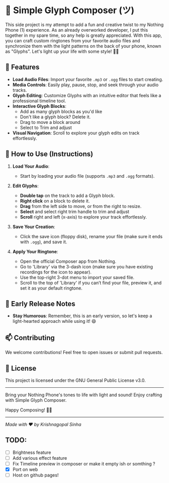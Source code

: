 # 🌟 Simple Glyph Composer (ツ)

This side project is my attempt to add a fun and creative twist to my Nothing Phone (1) experience. As an already overworked developer, I put this together in my spare time, so any help is greatly appreciated. With this app, you can craft custom ringtones from your favorite audio files and synchronize them with the light patterns on the back of your phone, known as "Glyphs". Let's light up your life with some style! 🎵🌟

## 🚀 Features

- **Load Audio Files**: Import your favorite `.mp3` or `.ogg` files to start creating.
- **Media Controls**: Easily play, pause, stop, and seek through your audio tracks.
- **Glyph Editing**: Customize Glyphs with an intuitive editor that feels like a professional timeline tool.
- **Interactive Glyph Blocks**:
  - Add as many glyph blocks as you'd like
  - Don't like a glyph block? Delete it.
  - Drag to move a block around
  - Select to Trim and adjust
- **Visual Navigation**: Scroll to explore your glyph edits on track effortlessly.

## 🎨 How to Use (Instructions)

1. **Load Your Audio**:

   - Start by loading your audio file (supports `.mp3` and `.ogg` formats).

2. **Edit Glyphs**:

   - **Double tap** on the track to add a Glyph block.
   - **Right click** on a block to delete it.
   - **Drag** from the left side to move, or from the right to resize.
   - **Select** and select right trim handle to trim and adjust
   - **Scroll** right and left (x-axis) to explore your track effortlessly.

3. **Save Your Creation**:

   - Click the save icon (floppy disk), rename your file (make sure it ends with `.ogg`), and save it.

4. **Apply Your Ringtone**:
   - Open the official Composer app from Nothing.
   - Go to 'Library' via the 3-dash icon (make sure you have existing recordings for the icon to appear).
   - Use the top-right 3-dot menu to import your saved file.
   - Scroll to the top of 'Library' if you can’t find your file, preview it, and set it as your default ringtone.

## 📜 Early Release Notes

- **Stay Humorous**: Remember, this is an early version, so let's keep a light-hearted approach while using it! 😄

## 📫 Contributing

We welcome contributions! Feel free to open issues or submit pull requests.

## 📄 License

This project is licensed under the GNU General Public License v3.0.

---

Bring your Nothing Phone's tones to life with light and sound! Enjoy crafting with Simple Glyph Composer.

Happy Composing! 🎵✨

---

_Made with ❤️ by Krishnagopal Sinha_

## TODO:

- [ ] Brightness feature
- [ ] Add various effect feature
- [ ] Fix Timeline preview in composer or make it empty ish or somthing ?
- [x] Port on web
- [ ] Host on github pages!
